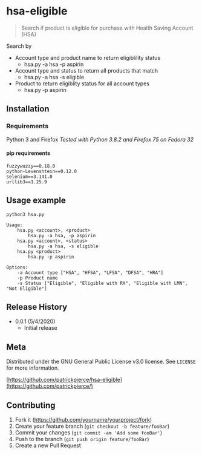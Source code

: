# hsa-eligible
> Search if product is eligible for purchase with Health Saving Account (HSA)

Search by
* Account type and product name to return eligiblility status
	* hsa.py -a hsa -p aspirin
* Account type and status to return all products that match
	* hsa.py -a hsa -s eligible
* Product to return eligiblity status for all account types
	* hsa.py -p aspirin

## Installation

### Requirements

Python 3 and Firefox
*Tested with Python 3.8.2 and Firefox 75 on Fedora 32*

#### pip requirements
```
fuzzywuzzy==0.18.0
python-Levenshtein==0.12.0
selenium==3.141.0
urllib3==1.25.9
```

## Usage example

```
python3 hsa.py

Usage:
	hsa.py <account>, <product>
		hsa.py -a hsa, -p aspirin
	hsa.py <account>, <status>
		hsa.py -a hsa, -s eligible
	hsa.py <product>
		hsa.py -p aspirin
	
Options:
	-a Account type ["HSA", "HFSA", "LFSA", "DFSA", "HRA"]
	-p Product name
	-s Status ["Eligible", "Eligible with RX", "Eligible with LMN", "Not Eligible"]
```


## Release History

* 0.0.1 (5/4/2020)
    * Initial release

## Meta

Distributed under the GNU General Public License v3.0 license.
See ``LICENSE`` for more information.

[https://github.com/patrickpierce/hsa-eligible](https://github.com/patrickpierce/)

## Contributing

1. Fork it (<https://github.com/yourname/yourproject/fork>)
2. Create your feature branch (`git checkout -b feature/fooBar`)
3. Commit your changes (`git commit -am 'Add some fooBar'`)
4. Push to the branch (`git push origin feature/fooBar`)
5. Create a new Pull Request